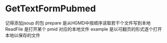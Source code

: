# GetTextFormPubmed

记得添加jsoup 的包
prepare 是从HGMD中按顺序读取若干个文件写到本地
ReadFile 是打开某个 pmid 对应的本地文件
example 是以可翻页的形式逐个打开本地以保存的文件
